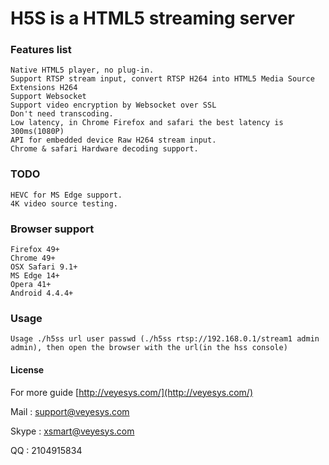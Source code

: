 # H5S is a HTML5 streaming server #

### Features list ###
	Native HTML5 player, no plug-in.
	Support RTSP stream input, convert RTSP H264 into HTML5 Media Source Extensions H264
	Support Websocket 
	Support video encryption by Websocket over SSL
	Don't need transcoding.
	Low latency, in Chrome Firefox and safari the best latency is 300ms(1080P)
	API for embedded device Raw H264 stream input.
	Chrome & safari Hardware decoding support.

### TODO ###
	HEVC for MS Edge support.
	4K video source testing.

### Browser support ###
	Firefox 49+
	Chrome 49+
	OSX Safari 9.1+
	MS Edge 14+
	Opera 41+
	Android 4.4.4+

### Usage ###	
	Usage ./h5ss url user passwd (./h5ss rtsp://192.168.0.1/stream1 admin admin), then open the browser with the url(in the hss console)

#### License ####


For more guide
[http://veyesys.com/](http://veyesys.com/)

Mail  : [support@veyesys.com](support@veyesys.com)

Skype : xsmart@veyesys.com

QQ    : 2104915834


